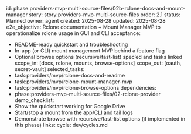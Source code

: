 id: phase:providers-mvp-multi-source-files/02b-rclone-docs-and-mount-manager
story: story:providers-mvp-multi-source-files
order: 2.1
status: Planned
owner: agent
created: 2025-08-28
updated: 2025-08-28
e2e_objective: Rclone documentation + Mount Manager MVP to operationalize rclone usage in GUI and CLI
acceptance:
  - README-ready quickstart and troubleshooting
  - In-app (or CLI) mount management MVP behind a feature flag
  - Optional browse options (recursive/fast-list) spec’ed and tasks linked
scope_in: [docs, rclone, mounts, browse-options]
scope_out: [oauth, secret-vault]
selected_tasks:
  - task:providers/mvp/rclone-docs-and-readme
  - task:providers/mvp/rclone-mount-manager-mvp
  - task:providers/mvp/rclone-browse-options
dependencies:
  - phase:providers-mvp-multi-source-files/02-rclone-provider
demo_checklist:
  - Show the quickstart working for Google Drive
  - Start/stop a mount from the app/CLI and tail logs
  - Demonstrate browse with recursive/fast-list options (if implemented in this phase)
links:
  cycle: dev/cycles.md
